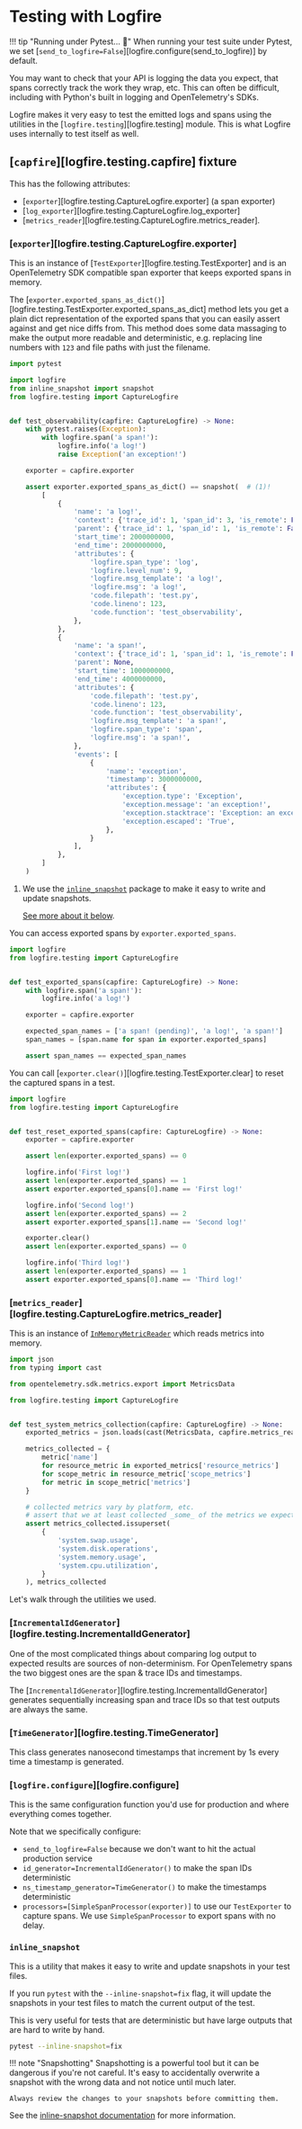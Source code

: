 # Testing with Logfire

!!! tip "Running under Pytest... 🧪"
    When running your test suite under Pytest, we set [`send_to_logfire=False`][logfire.configure(send_to_logfire)] by default.

You may want to check that your API is logging the data you expect, that spans correctly track the work they wrap, etc.
This can often be difficult, including with Python's built in logging and OpenTelemetry's SDKs.

Logfire makes it very easy to test the emitted logs and spans using the utilities in the
[`logfire.testing`][logfire.testing] module.
This is what Logfire uses internally to test itself as well.

## [`capfire`][logfire.testing.capfire] fixture

This has the following attributes:

- [`exporter`][logfire.testing.CaptureLogfire.exporter] (a span exporter)
- [`log_exporter`][logfire.testing.CaptureLogfire.log_exporter]
- [`metrics_reader`][logfire.testing.CaptureLogfire.metrics_reader].

### [`exporter`][logfire.testing.CaptureLogfire.exporter]

This is an instance of [`TestExporter`][logfire.testing.TestExporter] and is an OpenTelemetry SDK compatible
span exporter that keeps exported spans in memory.

The [`exporter.exported_spans_as_dict()`][logfire.testing.TestExporter.exported_spans_as_dict] method lets you get
a plain dict representation of the exported spans that you can easily assert against and get nice diffs from.
This method does some data massaging to make the output more readable and deterministic, e.g. replacing line
numbers with `123` and file paths with just the filename.

```py title="test.py"
import pytest

import logfire
from inline_snapshot import snapshot
from logfire.testing import CaptureLogfire


def test_observability(capfire: CaptureLogfire) -> None:
    with pytest.raises(Exception):
        with logfire.span('a span!'):
            logfire.info('a log!')
            raise Exception('an exception!')

    exporter = capfire.exporter

    assert exporter.exported_spans_as_dict() == snapshot(  # (1)!
        [
            {
                'name': 'a log!',
                'context': {'trace_id': 1, 'span_id': 3, 'is_remote': False},
                'parent': {'trace_id': 1, 'span_id': 1, 'is_remote': False},
                'start_time': 2000000000,
                'end_time': 2000000000,
                'attributes': {
                    'logfire.span_type': 'log',
                    'logfire.level_num': 9,
                    'logfire.msg_template': 'a log!',
                    'logfire.msg': 'a log!',
                    'code.filepath': 'test.py',
                    'code.lineno': 123,
                    'code.function': 'test_observability',
                },
            },
            {
                'name': 'a span!',
                'context': {'trace_id': 1, 'span_id': 1, 'is_remote': False},
                'parent': None,
                'start_time': 1000000000,
                'end_time': 4000000000,
                'attributes': {
                    'code.filepath': 'test.py',
                    'code.lineno': 123,
                    'code.function': 'test_observability',
                    'logfire.msg_template': 'a span!',
                    'logfire.span_type': 'span',
                    'logfire.msg': 'a span!',
                },
                'events': [
                    {
                        'name': 'exception',
                        'timestamp': 3000000000,
                        'attributes': {
                            'exception.type': 'Exception',
                            'exception.message': 'an exception!',
                            'exception.stacktrace': 'Exception: an exception!',
                            'exception.escaped': 'True',
                        },
                    }
                ],
            },
        ]
    )
```

1. We use the [`inline_snapshot`][inline-snapshot] package to make it easy to write and update snapshots.

    [See more about it below](#inline_snapshot).

You can access exported spans by `exporter.exported_spans`.

```py
import logfire
from logfire.testing import CaptureLogfire


def test_exported_spans(capfire: CaptureLogfire) -> None:
    with logfire.span('a span!'):
        logfire.info('a log!')

    exporter = capfire.exporter

    expected_span_names = ['a span! (pending)', 'a log!', 'a span!']
    span_names = [span.name for span in exporter.exported_spans]

    assert span_names == expected_span_names
```

You can call [`exporter.clear()`][logfire.testing.TestExporter.clear] to reset the captured spans in a test.

```py
import logfire
from logfire.testing import CaptureLogfire


def test_reset_exported_spans(capfire: CaptureLogfire) -> None:
    exporter = capfire.exporter

    assert len(exporter.exported_spans) == 0

    logfire.info('First log!')
    assert len(exporter.exported_spans) == 1
    assert exporter.exported_spans[0].name == 'First log!'

    logfire.info('Second log!')
    assert len(exporter.exported_spans) == 2
    assert exporter.exported_spans[1].name == 'Second log!'

    exporter.clear()
    assert len(exporter.exported_spans) == 0

    logfire.info('Third log!')
    assert len(exporter.exported_spans) == 1
    assert exporter.exported_spans[0].name == 'Third log!'
```

### [`metrics_reader`][logfire.testing.CaptureLogfire.metrics_reader]

This is an instance of [`InMemoryMetricReader`][in-memory-metric-reader] which reads metrics into memory.

```py
import json
from typing import cast

from opentelemetry.sdk.metrics.export import MetricsData

from logfire.testing import CaptureLogfire


def test_system_metrics_collection(capfire: CaptureLogfire) -> None:
    exported_metrics = json.loads(cast(MetricsData, capfire.metrics_reader.get_metrics_data()).to_json())  # type: ignore

    metrics_collected = {
        metric['name']
        for resource_metric in exported_metrics['resource_metrics']
        for scope_metric in resource_metric['scope_metrics']
        for metric in scope_metric['metrics']
    }

    # collected metrics vary by platform, etc.
    # assert that we at least collected _some_ of the metrics we expect
    assert metrics_collected.issuperset(
        {
            'system.swap.usage',
            'system.disk.operations',
            'system.memory.usage',
            'system.cpu.utilization',
        }
    ), metrics_collected
```

Let's walk through the utilities we used.

### [`IncrementalIdGenerator`][logfire.testing.IncrementalIdGenerator]

One of the most complicated things about comparing log output to expected results are sources of non-determinism.
For OpenTelemetry spans the two biggest ones are the span & trace IDs and timestamps.

The [`IncrementalIdGenerator`][logfire.testing.IncrementalIdGenerator] generates sequentially increasing span
and trace IDs so that test outputs are always the same.

### [`TimeGenerator`][logfire.testing.TimeGenerator]

This class generates nanosecond timestamps that increment by 1s every time a timestamp is generated.

### [`logfire.configure`][logfire.configure]

This is the same configuration function you'd use for production and where everything comes together.

Note that we specifically configure:

- `send_to_logfire=False` because we don't want to hit the actual production service
- `id_generator=IncrementalIdGenerator()` to make the span IDs deterministic
- `ns_timestamp_generator=TimeGenerator()` to make the timestamps deterministic
- `processors=[SimpleSpanProcessor(exporter)]` to use our `TestExporter` to capture spans. We use `SimpleSpanProcessor` to export spans with no delay.

### `inline_snapshot`

This is a utility that makes it easy to write and update snapshots in your test files.

If you run `pytest` with the `--inline-snapshot=fix` flag, it will update the snapshots in your
test files to match the current output of the test.

This is very useful for tests that are deterministic but have large outputs that are hard to write by hand.

```sh
pytest --inline-snapshot=fix
```

!!! note "Snapshotting"
    Snapshotting is a powerful tool but it can be dangerous if you're not careful.
    It's easy to accidentally overwrite a snapshot with the wrong data and not notice until much later.

    Always review the changes to your snapshots before committing them.


See the [inline-snapshot documentation][inline-snapshot] for more information.

[in-memory-metric-reader]: https://opentelemetry-python.readthedocs.io/en/latest/sdk/metrics.export.html#opentelemetry.sdk.metrics.export.InMemoryMetricReader
[inline-snapshot]: https://15r10nk.github.io/inline-snapshot/
